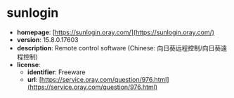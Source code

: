 # sunlogin

- **homepage**: [https://sunlogin.oray.com/](https://sunlogin.oray.com/)
- **version**: 15.8.0.17603
- **description**: Remote control software (Chinese: 向日葵远程控制/向日葵遠程控制)
- **license**:
  - **identifier**: Freeware
  - **url**: [https://service.oray.com/question/976.html](https://service.oray.com/question/976.html)

